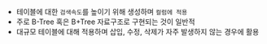 - 테이블에 대한 `검색속도`를 높이기 위해 생성하며 `컬럼에 적용`
- 주로 B-Tree 혹은 B+Tree 자료구조로 구현되는 것이 일반적
- 대규모 테이블에 대해 적용하며 삽입, 수정, 삭제가 자주 발생하지 않는  경우에 활용

